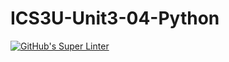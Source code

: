 # ICS3U-Unit3-04-Python

[![GitHub's Super Linter](https://github.com/Andrew-Ten-Den/ICS3U-Unit3-04-Python/workflows/GitHub's%20Super%20Linter/badge.svg)](https://github.com/Andrew-Ten-Den/ICS3U-Unit3-04-Python/actions)
